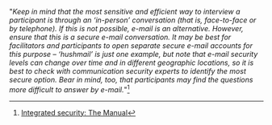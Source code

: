 "*Keep in mind that the most sensitive and efficient way to interview a participant is through an ‘in-person’ conversation (that is, face-to-face or by telephone). If this is not possible, e-mail is an alternative. However, ensure that this is a secure e-mail conversation. It may be best for facilitators and participants to open separate secure e-mail accounts for this purpose – ‘hushmail’ is just one example, but note that e-mail security levels can change over time and in different geographic locations, so it is best to check with communication security experts to identify the most secure option. Bear in mind, too, that participants may find the questions more difficult to answer by e-mail.*"[^1]


[^1]:[Integrated security: The Manual](http://integratedsecuritymanual.org/download-this-manual)
